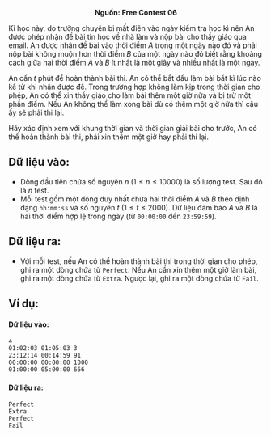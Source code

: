 **<center>Nguồn:  Free Contest 06</center>**

Kì học này, do trường chuyên bị mất điện vào ngày kiểm tra học kì nên An được phép nhận đề bài tin học về nhà làm và nộp bài cho thầy giáo qua email. An được nhận đề bài vào thời điểm $A$ trong một ngày nào đó và phải nộp bài không muộn hơn thời điểm $B$ của một ngày nào đó biết rằng khoảng cách giữa hai thời điểm $A$ và $B$ ít nhất là một giây và nhiều nhất là một ngày.

An cần $t$ phút để hoàn thành bài thi. An có thể bắt đầu làm bài bất kì lúc nào kể từ khi nhận được đề. Trong trường hợp không làm kịp trong thời gian cho phép, An có thể xin thầy giáo cho làm bài thêm một giờ nữa và bị trừ một phần điểm. Nếu An không thể làm xong bài dù có thêm một giờ nữa thì cậu ấy sẽ phải thi lại.

Hãy xác định xem với khung thời gian và thời gian giải bài cho trước, An có thể hoàn thành bài thi, phải xin thêm một giờ hay phải thi lại.

## Dữ liệu vào:
- Dòng đầu tiên chứa số nguyên $n\ (1 ≤n ≤10000)$ là số lượng test. Sau đó là $n$ test.
- Mỗi test gồm một dòng duy nhất chứa hai thời điểm $A$ và $B$ theo định dạng `hh:mm:ss` và số nguyên $t\ (1 ≤t ≤2000)$. Dữ liệu đảm bảo $A$ và $B$ là hai thời điểm hợp lệ trong ngày (từ `00:00:00` đến `23:59:59`).

## Dữ liệu ra:
- Với mỗi test, nếu An có thể hoàn thành bài thi trong thời gian cho phép, ghi ra một dòng chứa từ `Perfect`. Nếu An cần xin thêm một giờ làm bài, ghi ra một dòng chứa từ `Extra`. Ngược lại, ghi ra một dòng chứa từ `Fail`.

## Ví dụ:
#### Dữ liệu vào:
```
4
01:02:03 01:05:03 3
23:12:14 00:14:59 91
00:00:00 00:00:00 1000
01:00:00 05:00:00 666
```

#### Dữ liệu ra:
```
Perfect
Extra
Perfect
Fail
```